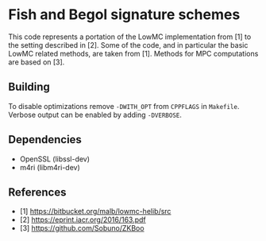 Fish and Begol signature schemes
================================

This code represents a portation of the LowMC implementation from [1] to the
setting described in [2]. Some of the code, and in particular the basic LowMC
related methods, are taken from [1]. Methods for MPC computations are based on
[3].

Building
--------

To disable optimizations remove `-DWITH_OPT` from `CPPFLAGS` in `Makefile`.
Verbose output can be enabled by adding `-DVERBOSE`.

Dependencies
------------

* OpenSSL (libssl-dev)
* m4ri (libm4ri-dev)

References
----------

* [1] https://bitbucket.org/malb/lowmc-helib/src
* [2] https://eprint.iacr.org/2016/163.pdf
* [3] https://github.com/Sobuno/ZKBoo

